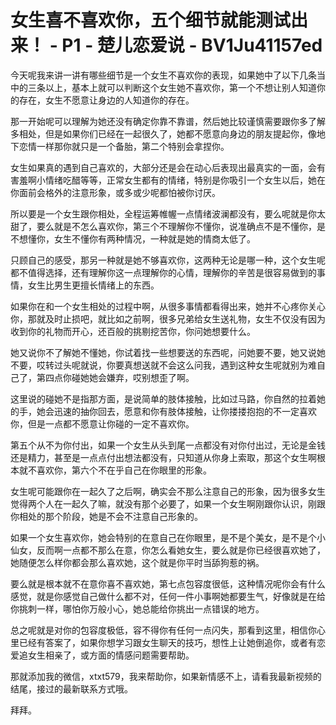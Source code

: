 # 女生喜不喜欢你，五个细节就能测试出来！ - P1 - 楚儿恋爱说 - BV1Ju41157ed

今天呢我来讲一讲有哪些细节是一个女生不喜欢你的表现，如果她中了以下几条当中的三条以上，基本上就可以判断这个女生她不喜欢你，第一个不想让别人知道你的存在，女生不愿意让身边的人知道你的存在。

那一开始呢可以理解为她还没有确定你靠不靠谱，然后她比较谨慎需要跟你多了解多相处，但是如果你们已经在一起很久了，她都不愿意向身边的朋友提起你，像地下恋情一样那你就只是一个备胎，第二个特别会拿捏你。

女生如果真的遇到自己喜欢的，大部分还是会在动心后表现出最真实的一面，会有害羞啊小情绪吃醋等等，正常女生都有的情绪，特别是你吸引一个女生以后，她在你面前会格外的注意形象，或多或少呢都怕被你讨厌。

所以要是一个女生跟你相处，全程运筹帷幄一点情绪波澜都没有，要么呢就是你太甜了，要么就是不怎么喜欢你，第三个不理解你不懂你，说准确点不是不懂你，是不想懂你，女生不懂你有两种情况，一种就是她的情商太低了。

只顾自己的感受，那另一种就是她不够喜欢你，这两种无论是哪一种，这个女生呢都不值得选择，还有理解你这一点理解你的心情，理解你的辛苦是很容易做到的事情，女生比男生更擅长情绪上的东西。

如果你在和一个女生相处的过程中啊，从很多事情都看得出来，她并不心疼你关心你，那就及时止损吧，就比如之前啊，很多兄弟给女生送礼物，女生不仅没有因为收到你的礼物而开心，还百般的挑剔挖苦你，你问她想要什么。

她又说你不了解她不懂她，你试着找一些想要送的东西呢，问她要不要，她又说她不要，哎转过头呢就说，你要真想送就不会这么问我，遇到这种女生呢就别为难自己了，第四点你碰她她会嫌弃，哎别想歪了啊。

这里说的碰她不是指那方面，是说简单的肢体接触，比如过马路，你自然的拉着她的手，她会迅速的抽你回去，愿意和你有肢体接触，让你搂搂抱抱的不一定喜欢你，但是一点都不愿意让你碰的一定不喜欢你。

第五个从不为你付出，如果一个女生从头到尾一点都没有对你付出过，无论是金钱还是精力，甚至是一点点付出想法都没有，只知道从你身上索取，那这个女生啊根本就不喜欢你，第六个不在乎自己在你眼里的形象。

女生呢可能跟你在一起久了之后啊，确实会不那么注意自己的形象，因为很多女生觉得两个人在一起久了嘛，就没有那个必要了，如果一个女生啊刚跟你认识，刚跟你相处的那个阶段，她是不会不注意自己形象的。

如果一个女生喜欢你，她会特别的在意自己在你眼里，是不是个美女，是不是个小仙女，反而啊一点都不那么在意，你怎么看她女生，要么就是你已经很喜欢她了，她随便怎么样你都会那么喜欢她，这个就是你平时当舔狗惹的祸。

要么就是根本就不在意你喜不喜欢她，第七点包容度很低，这种情况呢你会有什么感觉，就是你感觉自己做什么都不对，任何一件小事啊她都要生气，好像就是在给你挑刺一样，哪怕你万般小心，她总能给你挑出一点错误的地方。

总之呢就是对你的包容度极低，容不得你有任何一点闪失，那看到这里，相信你心里已经有答案了，如果你想学习跟女生聊天的技巧，想性上让她倒追你，或者有恋爱追女生相亲了，或方面的情感问题需要帮助。

那就添加我的微信，xtxt579，我来帮助你，如果新情感不上，请看我最新视频的结尾，接过的最新联系方式哦。

拜拜。